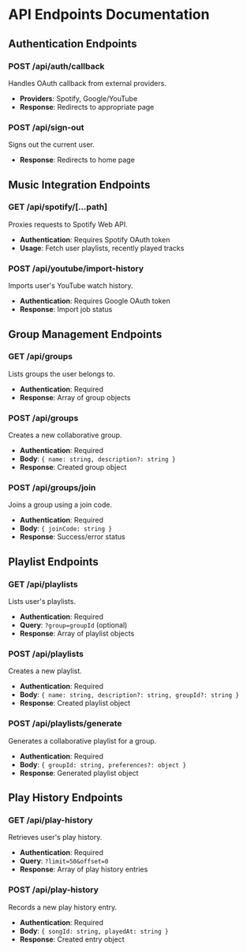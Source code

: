 # API Endpoints Documentation

## Authentication Endpoints

### POST /api/auth/callback
Handles OAuth callback from external providers.
- **Providers**: Spotify, Google/YouTube
- **Response**: Redirects to appropriate page

### POST /api/sign-out
Signs out the current user.
- **Response**: Redirects to home page

## Music Integration Endpoints

### GET /api/spotify/[...path]
Proxies requests to Spotify Web API.
- **Authentication**: Requires Spotify OAuth token
- **Usage**: Fetch user playlists, recently played tracks

### POST /api/youtube/import-history
Imports user's YouTube watch history.
- **Authentication**: Requires Google OAuth token
- **Response**: Import job status

## Group Management Endpoints

### GET /api/groups
Lists groups the user belongs to.
- **Authentication**: Required
- **Response**: Array of group objects

### POST /api/groups
Creates a new collaborative group.
- **Authentication**: Required
- **Body**: `{ name: string, description?: string }`
- **Response**: Created group object

### POST /api/groups/join
Joins a group using a join code.
- **Authentication**: Required
- **Body**: `{ joinCode: string }`
- **Response**: Success/error status

## Playlist Endpoints

### GET /api/playlists
Lists user's playlists.
- **Authentication**: Required
- **Query**: `?group=groupId` (optional)
- **Response**: Array of playlist objects

### POST /api/playlists
Creates a new playlist.
- **Authentication**: Required
- **Body**: `{ name: string, description?: string, groupId?: string }`
- **Response**: Created playlist object

### POST /api/playlists/generate
Generates a collaborative playlist for a group.
- **Authentication**: Required
- **Body**: `{ groupId: string, preferences?: object }`
- **Response**: Generated playlist object

## Play History Endpoints

### GET /api/play-history
Retrieves user's play history.
- **Authentication**: Required
- **Query**: `?limit=50&offset=0`
- **Response**: Array of play history entries

### POST /api/play-history
Records a new play history entry.
- **Authentication**: Required
- **Body**: `{ songId: string, playedAt: string }`
- **Response**: Created entry object
